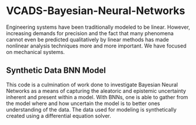 # VCADS-Bayesian-Neural-Networks
Engineering systems have been traditionally modeled to be linear. However, increasing demands for precision and the fact that many phenomena cannot even be predicted qualitatively by linear methods has made nonlinear analysis techniques more and more important. We have focused on mechanical systems.

## Synthetic Data BNN Model
This code is a culmination of work done to investigate Bayesian Neural Networks 
as a means of capturing the aleatoric and epistemic uncertainty inherent and
present within a model. With BNNs, one is able to gather from the model where
and how uncertain the model is to better ones understanding of the data. The data used for 
modeling is synthetically created using a differential equation solver.
